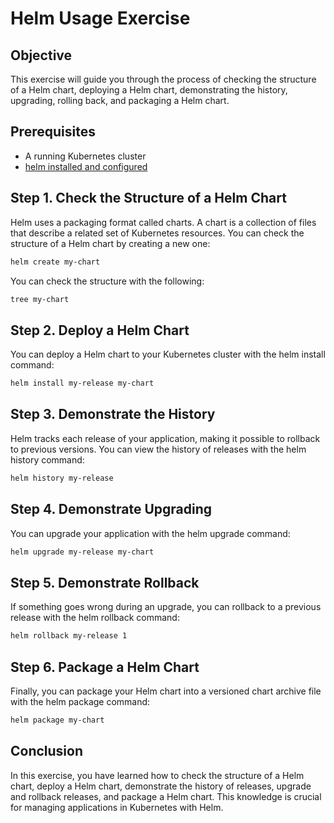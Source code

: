# Helm Usage Exercise

## Objective

This exercise will guide you through the process of checking the structure of a Helm chart, deploying a Helm chart, demonstrating the history, upgrading, rolling back, and packaging a Helm chart.

## Prerequisites

- A running Kubernetes cluster
- [helm installed and configured](https://helm.sh/docs/intro/install/) 

## Step 1. Check the Structure of a Helm Chart

Helm uses a packaging format called charts. A chart is a collection of files that describe a related set of Kubernetes resources. You can check the structure of a Helm chart by creating a new one:

```bash
helm create my-chart
```

You can check the structure with the following:

```bash
tree my-chart
```

## Step 2. Deploy a Helm Chart

You can deploy a Helm chart to your Kubernetes cluster with the helm install command:

```bash
helm install my-release my-chart
```

## Step 3. Demonstrate the History

Helm tracks each release of your application, making it possible to rollback to previous versions. You can view the history of releases with the helm history command:

```bash
helm history my-release
```

## Step 4. Demonstrate Upgrading

You can upgrade your application with the helm upgrade command:

```bash
helm upgrade my-release my-chart
```

## Step 5. Demonstrate Rollback

If something goes wrong during an upgrade, you can rollback to a previous release with the helm rollback command:

```bash
helm rollback my-release 1
```

## Step 6. Package a Helm Chart

Finally, you can package your Helm chart into a versioned chart archive file with the helm package command:

```bash
helm package my-chart
```

## Conclusion

In this exercise, you have learned how to check the structure of a Helm chart, deploy a Helm chart, demonstrate the history of releases, upgrade and rollback releases, and package a Helm chart. This knowledge is crucial for managing applications in Kubernetes with Helm.
